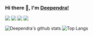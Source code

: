 ### Hi there 👋, I'm [Deependra!](http://dsrportfolio.me/portfolio/)

[<img src="https://img.icons8.com/doodle/48/000000/instagram-new.png"/>](https://www.instagram.com/dsr1505/) [<img src="https://img.icons8.com/doodle/48/000000/twitter--v1.png"/>](https://twitter.com/dsr1505) [<img src="https://img.icons8.com/doodle/48/000000/facebook-new.png"/>](https://www.facebook.com/dsr1598/) [<img src="https://img.icons8.com/doodle/48/000000/linkedin.png"/>](www.linkedin.com/in/dsrajput/)

![Deependra's github stats](https://github-readme-stats.vercel.app/api?username=dsr1505&show_icons=true&hide=issues)
![Top Langs](https://github-readme-stats.vercel.app/api/top-langs/?username=dsr1505&layout=compact)
